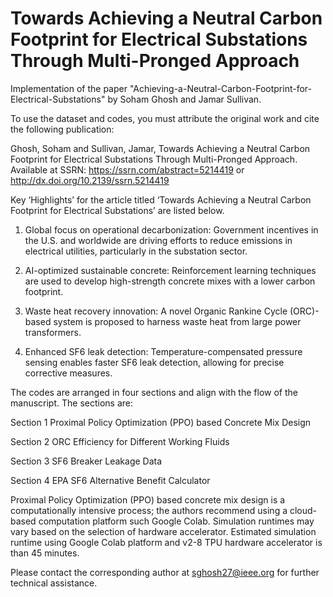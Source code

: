 # Towards Achieving a Neutral Carbon Footprint for Electrical Substations Through Multi-Pronged Approach

Implementation of the paper "Achieving-a-Neutral-Carbon-Footprint-for-Electrical-Substations" by Soham Ghosh and Jamar Sullivan.

To use the dataset and codes, you must attribute the original work and cite the following publication:


Ghosh, Soham and Sullivan, Jamar, Towards Achieving a Neutral Carbon Footprint for Electrical Substations Through Multi-Pronged Approach. Available at SSRN: https://ssrn.com/abstract=5214419 or http://dx.doi.org/10.2139/ssrn.5214419

Key ‘Highlights’ for the article titled ‘Towards Achieving a Neutral Carbon Footprint for Electrical Substations’ are listed below.
1. Global focus on operational decarbonization: Government incentives in the U.S. and worldwide are driving efforts to reduce emissions in electrical utilities, particularly in the substation sector.

2. AI-optimized sustainable concrete: Reinforcement learning techniques are used to develop high-strength concrete mixes with a lower carbon footprint.

3. Waste heat recovery innovation: A novel Organic Rankine Cycle (ORC)-based system is proposed to harness waste heat from large power transformers.

4. Enhanced SF6 leak detection: Temperature-compensated pressure sensing enables faster SF6 leak detection, allowing for precise corrective measures.

The codes are arranged in four sections and align with the flow of the manuscript. The sections are:

Section 1 Proximal Policy Optimization (PPO) based Concrete Mix Design

Section 2 ORC Efficiency for Different Working Fluids

Section 3 SF6 Breaker Leakage  Data

Section 4 EPA SF6 Alternative Benefit Calculator

Proximal Policy Optimization (PPO) based concrete mix design is a computationally intensive process; the authors recommend using a cloud-based computation platform such Google Colab. Simulation runtimes may vary based on the selection of hardware accelerator. Estimated simulation runtime using Google Colab platform and v2-8 TPU hardware accelerator is than 45 minutes. 

Please contact the corresponding author at sghosh27@ieee.org for further technical assistance.
